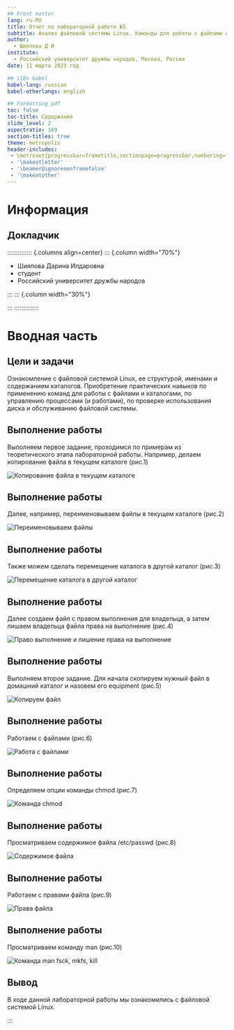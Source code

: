 ```yaml
---
## Front matter
lang: ru-RU
title: Отчет по лабораторной работе №5
subtitle: Анализ файловой системы Linux. Команды для работы с файлами и каталогами
author:
  - Шияпова Д И
institute:
  - Российский университет дружбы народов, Москва, Россия
date: 11 марта 2023 год

## i18n babel
babel-lang: russian
babel-otherlangs: english

## Formatting pdf
toc: false
toc-title: Содержание
slide_level: 2
aspectratio: 169
section-titles: true
theme: metropolis
header-includes:
 - \metroset{progressbar=frametitle,sectionpage=progressbar,numbering=fraction}
 - '\makeatletter'
 - '\beamer@ignorenonframefalse'
 - '\makeatother'
---
```


# Информация

## Докладчик

:::::::::::::: {.columns align=center}
::: {.column width="70%"}

  * Шияпова Дарина Илдаровна
  * студент
  * Российский университет дружбы народов


:::
::: {.column width="30%"}


:::
::::::::::::::

# Вводная часть

## Цели и задачи

Ознакомление с файловой системой Linux, ее структурой, именами и содержанием каталогов. Приобретение практических навыков по применению команд для работы с файлами и каталогами, по управлению процессами (и работами), по проверке использования диска и обслуживанию файловой системы.

## Выполнение работы 

Выполняем первое задание, проходимся по примерам из теоретического этапа лабораторной работы. Например, делаем копирование файла в текущем каталоге (рис.1)

![Копирование файла в текущем каталоге](./image/1.jpg)

## Выполнение работы 

Далее, например, переименовываем файлы в текущем каталоге (рис.2)

![Переименовываем файлы](./image/5.jpg)

## Выполнение работы 

Также можем сделать перемещение каталога в другой каталог (рис.3)

![Перемещение каталога в другой каталог](./image/8.jpg)

## Выполнение работы 

Далее создаем файл с правом выполнения для владельца, а затем лишаем владельца файла права на выполнение (рис.4)

![Право выполнение и лишение права на выполнение](./image/9.jpg)

## Выполнение работы 

Выполняем второе задание. Для начала скопируем нужный файл в домашний каталог и назовем его equipment (рис.5)

![Копируем файл](./image/12.jpg)

## Выполнение работы 

Работаем с файлами (рис.6)

![Работа с файлами](./image/16.jpg)

## Выполнение работы 

Определяем опции команды chmod (рис.7)

![Команда chmod](./image/21.jpg)

## Выполнение работы 

Просматриваем содержимое файла /etc/passwd (рис.8)

![Содержимое файла](./image/22.jpg)

## Выполнение работы 

Работаем с правами файла (рис.9)

![Права файла](./image/27.jpg)

## Выполнение работы 

Просматриваем команду man (рис.10)

![Команда man fsck, mkfs, kill](./image/29.jpg)

## Вывод

В ходе данной лабораторной работы мы ознакомились с файловой системой Linux.


:::

